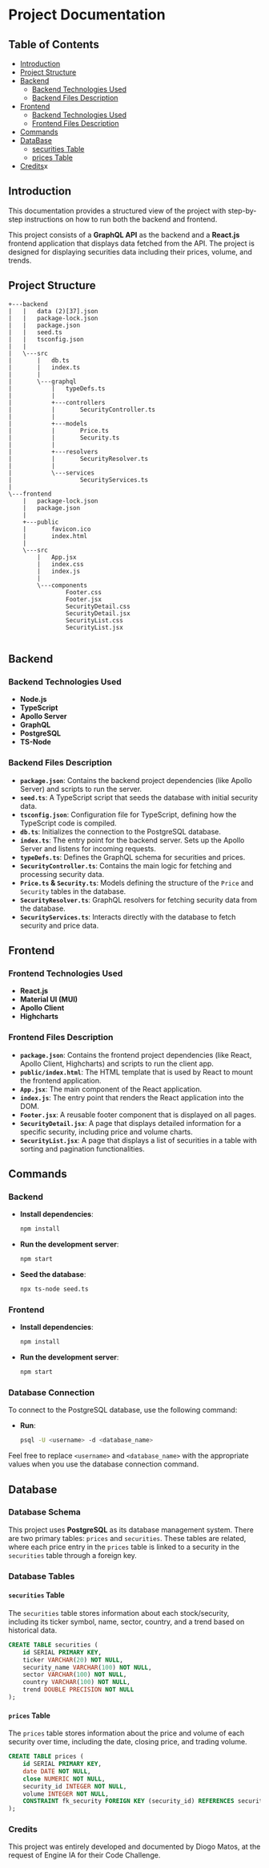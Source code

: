# Project Documentation

## Table of Contents
- [Introduction](#introduction)
- [Project Structure](#project-structure)
- [Backend](#backend)
  - [Backend Technologies Used](#backend-technologies-used)
  - [Backend Files Description](#backend-files-description)
- [Frontend](#frontend)
  - [Backend Technologies Used](#backend-technologies-used)
  - [Frontend Files Description](#frontend-files-description)
- [Commands](#commands)
- [DataBase](#database)
  - [securities Table](#securities-table)
  - [prices Table](#prices-table)
- [Credits](#credits)x


## Introduction

This documentation provides a structured view of the project with step-by-step instructions on how to run both the backend and frontend.

This project consists of a **GraphQL API** as the backend and a **React.js** frontend application that displays data fetched from the API. The project is designed for displaying securities data including their prices, volume, and trends.




## Project Structure

```
+---backend
|   |   data (2)[37].json
|   |   package-lock.json
|   |   package.json
|   |   seed.ts
|   |   tsconfig.json
|   |   
|   \---src
|       |   db.ts
|       |   index.ts
|       |   
|       \---graphql
|           |   typeDefs.ts
|           |   
|           +---controllers
|           |       SecurityController.ts
|           |       
|           +---models
|           |       Price.ts
|           |       Security.ts
|           |       
|           +---resolvers
|           |       SecurityResolver.ts
|           |       
|           \---services
|                   SecurityServices.ts
|                   
\---frontend
    |   package-lock.json
    |   package.json
    |   
    +---public
    |       favicon.ico
    |       index.html
    |       
    \---src
        |   App.jsx
        |   index.css
        |   index.js
        |   
        \---components
                Footer.css
                Footer.jsx
                SecurityDetail.css
                SecurityDetail.jsx
                SecurityList.css
                SecurityList.jsx
                
```


## Backend

### Backend Technologies Used
- **Node.js**
- **TypeScript**
- **Apollo Server**
- **GraphQL**
- **PostgreSQL**
- **TS-Node**

### Backend Files Description

- **`package.json`**: Contains the backend project dependencies (like Apollo Server) and scripts to run the server.
- **`seed.ts`**: A TypeScript script that seeds the database with initial security data.
- **`tsconfig.json`**: Configuration file for TypeScript, defining how the TypeScript code is compiled.
- **`db.ts`**: Initializes the connection to the PostgreSQL database.
- **`index.ts`**: The entry point for the backend server. Sets up the Apollo Server and listens for incoming requests.
- **`typeDefs.ts`**: Defines the GraphQL schema for securities and prices.
- **`SecurityController.ts`**: Contains the main logic for fetching and processing security data.
- **`Price.ts` & `Security.ts`**: Models defining the structure of the `Price` and `Security` tables in the database.
- **`SecurityResolver.ts`**: GraphQL resolvers for fetching security data from the database.
- **`SecurityServices.ts`**: Interacts directly with the database to fetch security and price data.


## Frontend

### Frontend Technologies Used
- **React.js**
- **Material UI (MUI)**
- **Apollo Client**
- **Highcharts**

### Frontend Files Description

- **`package.json`**: Contains the frontend project dependencies (like React, Apollo Client, Highcharts) and scripts to run the client app.
- **`public/index.html`**: The HTML template that is used by React to mount the frontend application.
- **`App.jsx`**: The main component of the React application.
- **`index.js`**: The entry point that renders the React application into the DOM.
- **`Footer.jsx`**: A reusable footer component that is displayed on all pages.
- **`SecurityDetail.jsx`**: A page that displays detailed information for a specific security, including price and volume charts.
- **`SecurityList.jsx`**: A page that displays a list of securities in a table with sorting and pagination functionalities.


## Commands

### Backend

- **Install dependencies**:
    ```bash
    npm install
    ```

- **Run the development server**:
    ```bash
    npm start
    ```

- **Seed the database**:
    ```bash
    npx ts-node seed.ts
    ```

### Frontend

- **Install dependencies**:
    ```bash
    npm install
    ```

- **Run the development server**:
    ```bash
    npm start
    ```

### Database Connection
To connect to the PostgreSQL database, use the following command:

- **Run**:
    ```bash
    psql -U <username> -d <database_name>
    ```

Feel free to replace `<username>` and `<database_name>` with the appropriate values when you use the database connection command.


## Database

### Database Schema
This project uses **PostgreSQL** as its database management system. There are two primary tables: `prices` and `securities`. These tables are related, where each price entry in the `prices` table is linked to a security in the `securities` table through a foreign key.

### Database Tables

#### `securities` Table
The `securities` table stores information about each stock/security, including its ticker symbol, name, sector, country, and a trend based on historical data.

```sql
CREATE TABLE securities (
    id SERIAL PRIMARY KEY,
    ticker VARCHAR(20) NOT NULL,
    security_name VARCHAR(100) NOT NULL,
    sector VARCHAR(100) NOT NULL,
    country VARCHAR(100) NOT NULL,
    trend DOUBLE PRECISION NOT NULL
);
```
#### `prices` Table
The `prices` table stores information about the price and volume of each security over time, including the date, closing price, and trading volume.


```sql
CREATE TABLE prices (
    id SERIAL PRIMARY KEY,
    date DATE NOT NULL,
    close NUMERIC NOT NULL,
    security_id INTEGER NOT NULL,
    volume INTEGER NOT NULL,
    CONSTRAINT fk_security FOREIGN KEY (security_id) REFERENCES securities (id) ON DELETE CASCADE
);

```


### Credits
This project was entirely developed and documented by Diogo Matos, at the request of Engine IA for their Code Challenge.













